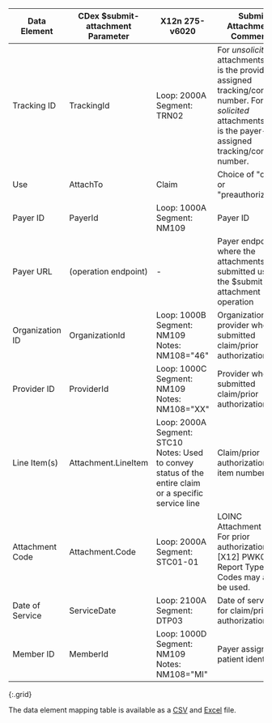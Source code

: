 <!-- attachments_to_275.md
  *****************************************************************************************************
  *                                  WARNING: DO NOT EDIT THIS FILE                                   *
  *                                                                                                   *
  * This file is generated by csv_to_markdown_tabler.ipynb. Any edits you make to this file will be   *
  * overwritten                                                                                       *
  * To change the contents of this file, edit input/images/data-element-mapping.csv                     *
  *****************************************************************************************************
  -->

| Data Element | CDex $submit-attachment Parameter | X12n 275-v6020 | Submit Attachments Comments |
|-------|----|---------|--------------|
| Tracking ID | TrackingId | Loop: 2000A Segment: TRN02 | For *unsolicited* attachments, this is the provider-assigned tracking/control number. For *solicited* attachments, this is the payer-assigned tracking/control number. |
| Use | AttachTo | Claim | Choice of "claim" or "preauthorization" |
| Payer ID | PayerId | Loop: 1000A Segment: NM109 | Payer ID |
| Payer URL | (operation endpoint) | - | Payer endpoint where the attachments are submitted using the $submit-attachment operation |
| Organization ID | OrganizationId | Loop: 1000B Segment: NM109 Notes: NM108="46" | Organization of provider who submitted claim/prior authorization |
| Provider ID | ProviderId | Loop: 1000C Segment: NM109 Notes: NM108="XX" | Provider who submitted claim/prior authorization |
| Line Item(s) | Attachment.LineItem | Loop: 2000A Segment: STC10 Notes: Used to convey status of the entire claim or a specific service line | Claim/prior authorization line item numbers |
| Attachment Code<!-- new-content --> | Attachment.Code | Loop: 2000A Segment: STC01-01 | LOINC Attachment Code. For prior authorization, [X12] PWK01 Report Type Codes may also be used. |
| Date of Service | ServiceDate | Loop: 2100A Segment: DTP03 | Date of service for claim/prior authorization |
| Member ID | MemberId | Loop: 1000D Segment: NM109 Notes: NM108="MI" | Payer assigned patient identifier |
{:.grid}

The data element mapping table is available as a [CSV](data-element-mapping.csv) and [Excel](data-element-mapping.xlsx) file.